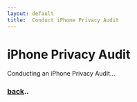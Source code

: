 ```yaml
---
layout: default
title:  Conduct iPhone Privacy Audit
---
```


# iPhone Privacy Audit

Conducting an iPhone Privacy Audit...


### [back](www.phillipkittelson.com)..
